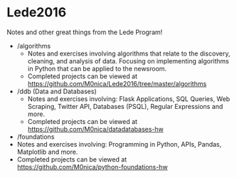 # Lede2016
Notes and other great things from the Lede Program!
- /algorithms  
  - Notes and exercises involving algorithms that relate to the discovery, cleaning, and analysis of data. Focusing on implementing algorithms in Python that can be applied to the newsroom.
  - Completed projects can be viewed at <a href="https://github.com/M0nica/Lede2016/tree/master/algorithms" target="_blank">https://github.com/M0nica/Lede2016/tree/master/algorithms</a>
- /ddb (Data and Databases)
  - Notes and exercises involving: Flask Applications, SQL Queries, Web Scraping, Twitter API, Databases (PSQL), Regular Expressions and more.
  - Completed projects can be viewed at <a href="https://github.com/M0nica/datadatabases-hw" target="_blank" target="_blank">https://github.com/M0nica/datadatabases-hw</a>
- /foundations
 - Notes and exercises involving: Programming in Python, APIs, Pandas, Matplotlib and more.
  - Completed projects can be viewed at <a href="https://github.com/M0nica/python-foundations-hw" target="_blank">https://github.com/M0nica/python-foundations-hw</a>
